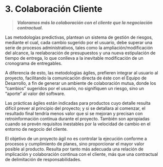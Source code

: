 # 3. Colaboración Cliente

>_**Valoramos más la colaboración con el cliente que la negociación contractual.**_

Las metodologías predictivas, plantean un sistema de gestión de riesgos, mediante el cual, cada cambio sugerido por el usuario, debe superar una
serie de procesos administrativos, tales como la ampliación/modificación del alcance, la reelaboración de presupuestos y una nueva estipulación de
tiempo de entrega, lo que conlleva a la inevitable modificación de un cronograma de entregables.

A diferencia de esto, las metodologías ágiles, prefieren integrar al usuario al proyecto, facilitando la comunicación directa de éste con el Equipo de Desarrollo, a fin de generar un ambiente de colaboración mutua, donde los “cambios” sugeridos por el usuario, no signifiquen un riesgo, sino un
“aporte” al valor del software.

Las prácticas ágiles están indicadas para productos cuyo detalle resulta difícil prever al principio del proyecto; y si se detallara al comenzar, el
resultado final tendría menos valor que si se mejoran y precisan con retroinformación continua durante el proyecto. También son apropiadas cuando se prevén requisitos inestables por la velocidad de cambio en el entorno de negocio del cliente.

El objetivo de un proyecto ágil no es controlar la ejecución conforme a procesos y cumplimiento de planes, sino proporcionar el mayor valor posible
al producto. Resulta por tanto más adecuada una relación de implicación y colaboración continua con el cliente, más que una contractual de delimitación de responsabilidades.
